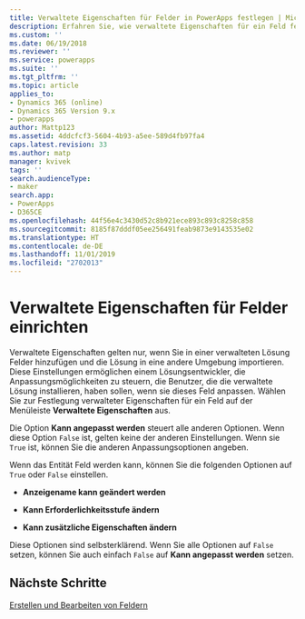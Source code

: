 ```yaml
---
title: Verwaltete Eigenschaften für Felder in PowerApps festlegen | MicrosoftDocs
description: Erfahren Sie, wie verwaltete Eigenschaften für ein Feld festgelegt werden
ms.custom: ''
ms.date: 06/19/2018
ms.reviewer: ''
ms.service: powerapps
ms.suite: ''
ms.tgt_pltfrm: ''
ms.topic: article
applies_to:
- Dynamics 365 (online)
- Dynamics 365 Version 9.x
- powerapps
author: Mattp123
ms.assetid: 4ddcfcf3-5604-4b93-a5ee-589d4fb97fa4
caps.latest.revision: 33
ms.author: matp
manager: kvivek
tags: ''
search.audienceType:
- maker
search.app:
- PowerApps
- D365CE
ms.openlocfilehash: 44f56e4c3430d52c8b921ece893c893c8258c858
ms.sourcegitcommit: 8185f87dddf05ee256491feab9873e9143535e02
ms.translationtype: HT
ms.contentlocale: de-DE
ms.lasthandoff: 11/01/2019
ms.locfileid: "2702013"
---
```

# <a name="set-managed-properties-for-fields"></a>Verwaltete Eigenschaften für Felder einrichten

<a name="BKMK_SettingManagedProperties"></a>   

 Verwaltete Eigenschaften gelten nur, wenn Sie in einer verwalteten Lösung Felder hinzufügen und die Lösung in eine andere Umgebung importieren. Diese Einstellungen ermöglichen einem Lösungsentwickler, die Anpassungsmöglichkeiten zu steuern, die Benutzer, die die verwaltete Lösung installieren, haben sollen, wenn sie dieses Feld anpassen. Wählen Sie zur Festlegung verwalteter Eigenschaften für ein Feld auf der Menüleiste **Verwaltete Eigenschaften** aus.  
  
 Die Option **Kann angepasst werden** steuert alle anderen Optionen. Wenn diese Option `False` ist, gelten keine der anderen Einstellungen. Wenn sie `True` ist, können Sie die anderen Anpassungsoptionen angeben.  
  
 Wenn das Entität Feld werden kann, können Sie die folgenden Optionen auf `True` oder `False` einstellen.  
  
- **Anzeigename kann geändert werden**  
  
- **Kann Erforderlichkeitsstufe ändern**  
  
- **Kann zusätzliche Eigenschaften ändern**  
  
 Diese Optionen sind selbsterklärend. Wenn Sie alle Optionen auf `False` setzen, können Sie auch einfach `False` auf **Kann angepasst werden** setzen.  

 ## <a name="next-steps"></a>Nächste Schritte

 [Erstellen und Bearbeiten von Feldern](create-edit-fields.md)
